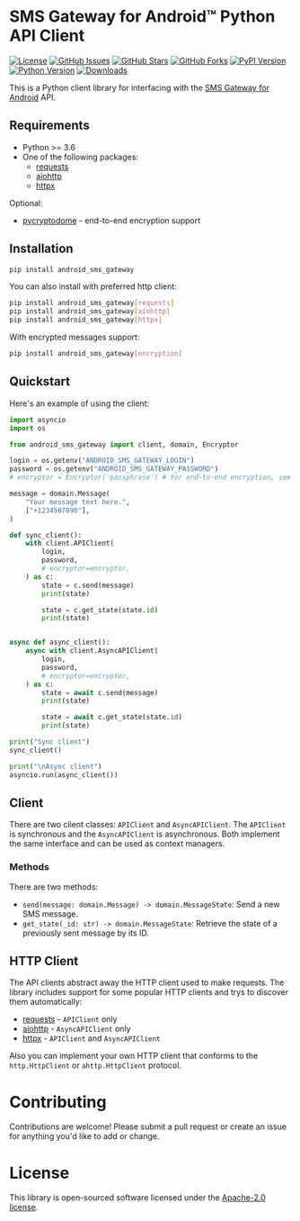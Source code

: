 # SMS Gateway for Android™ Python API Client

[![License](https://img.shields.io/badge/license-Apache%202.0-blue.svg?style=for-the-badge)](https://github.com/capcom6/android-sms-gateway-py/blob/main/LICENSE)
[![GitHub Issues](https://img.shields.io/github/issues/capcom6/android-sms-gateway-py.svg?style=for-the-badge)](https://github.com/capcom6/android-sms-gateway-py/issues)
[![GitHub Stars](https://img.shields.io/github/stars/capcom6/android-sms-gateway-py.svg?style=for-the-badge)](https://github.com/capcom6/android-sms-gateway-py/stargazers)
[![GitHub Forks](https://img.shields.io/github/forks/capcom6/android-sms-gateway-py.svg?style=for-the-badge)](https://github.com/capcom6/android-sms-gateway-py/network)
[![PyPI Version](https://img.shields.io/pypi/v/android-sms-gateway.svg?style=for-the-badge)](https://pypi.org/project/android-sms-gateway/)
[![Python Version](https://img.shields.io/pypi/pyversions/android-sms-gateway.svg?style=for-the-badge)](https://pypi.org/project/android-sms-gateway/)
[![Downloads](https://img.shields.io/pypi/dm/android-sms-gateway.svg?style=for-the-badge)](https://pypi.org/project/android-sms-gateway/)

This is a Python client library for interfacing with the [SMS Gateway for Android](https://sms-gate.app) API.

## Requirements

- Python >= 3.6
- One of the following packages:
    - [requests](https://pypi.org/project/requests/)
    - [aiohttp](https://pypi.org/project/aiohttp/)
    - [httpx](https://pypi.org/project/httpx/)

Optional:

- [pycryptodome](https://pypi.org/project/pycryptodome/) - end-to-end encryption support

## Installation

```bash
pip install android_sms_gateway
```

You can also install with preferred http client:

```bash
pip install android_sms_gateway[requests]
pip install android_sms_gateway[aiohttp]
pip install android_sms_gateway[httpx]
```

With encrypted messages support:

```bash
pip install android_sms_gateway[encryption]
```

## Quickstart

Here's an example of using the client:

```python
import asyncio
import os

from android_sms_gateway import client, domain, Encryptor

login = os.getenv("ANDROID_SMS_GATEWAY_LOGIN")
password = os.getenv("ANDROID_SMS_GATEWAY_PASSWORD")
# encryptor = Encryptor('passphrase') # for end-to-end encryption, see https://sms-gate.app/privacy/encryption/

message = domain.Message(
    "Your message text here.",
    ["+1234567890"],
)

def sync_client():
    with client.APIClient(
        login, 
        password,
        # encryptor=encryptor,
    ) as c:
        state = c.send(message)
        print(state)

        state = c.get_state(state.id)
        print(state)


async def async_client():
    async with client.AsyncAPIClient(
        login, 
        password,
        # encryptor=encryptor,
    ) as c:
        state = await c.send(message)
        print(state)

        state = await c.get_state(state.id)
        print(state)

print("Sync client")
sync_client()

print("\nAsync client")
asyncio.run(async_client())
```

## Client

There are two client classes: `APIClient` and `AsyncAPIClient`. The
`APIClient` is synchronous and the `AsyncAPIClient` is asynchronous. Both
implement the same interface and can be used as context managers.

### Methods

There are two methods:

- `send(message: domain.Message) -> domain.MessageState`: Send a new SMS message.
- `get_state(_id: str) -> domain.MessageState`: Retrieve the state of a previously sent message by its ID.

## HTTP Client

The API clients abstract away the HTTP client used to make requests. The library includes support for some popular HTTP clients and trys to discover them automatically:

- [requests](https://pypi.org/project/requests/) - `APIClient` only
- [aiohttp](https://pypi.org/project/aiohttp/) - `AsyncAPIClient` only
- [httpx](https://pypi.org/project/httpx/) - `APIClient` and `AsyncAPIClient`

Also you can implement your own HTTP client that conforms to the `http.HttpClient` or `ahttp.HttpClient` protocol.

# Contributing

Contributions are welcome! Please submit a pull request or create an issue for anything you'd like to add or change.

# License

This library is open-sourced software licensed under the [Apache-2.0 license](LICENSE).